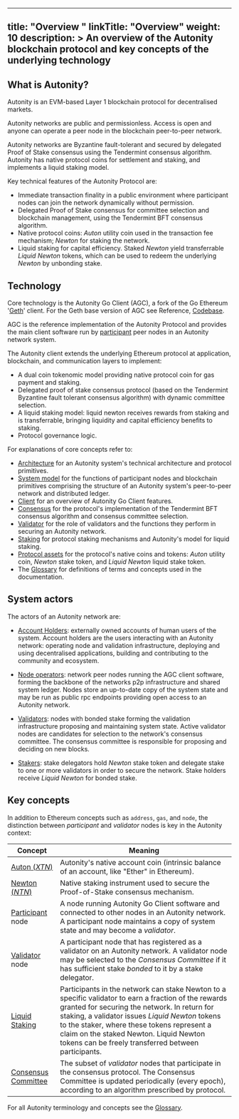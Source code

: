
---
title: "Overview "
linkTitle: "Overview"
weight: 10
description: >
  An overview of the Autonity blockchain protocol and key concepts of the underlying technology
---

## What is Autonity?

Autonity is an EVM-based Layer 1 blockchain protocol for decentralised markets.

Autonity networks are public and permissionless. Access is open and anyone can operate a peer node in the blockchain peer-to-peer network.

Autonity networks are Byzantine fault-tolerant and secured by delegated Proof of Stake consensus using the Tendermint consensus algorithm. Autonity has native protocol coins for settlement and staking, and implements a liquid staking model.

Key technical features of the Autonity Protocol are:

- Immediate transaction finality in a public environment where participant nodes can join the network dynamically without permission.
- Delegated Proof of Stake consensus for committee selection and blockchain management, using the Tendermint BFT consensus algorithm.
- Native protocol coins: _Auton_ utility coin used in the transaction fee mechanism; _Newton_ for staking the network.
- Liquid staking for capital efficiency. Staked _Newton_ yield transferrable _Liquid Newton_ tokens, which can be used to redeem the underlying _Newton_ by unbonding stake.

## Technology

Core technology is the Autonity Go Client (AGC), a fork of the Go Ethereum '[Geth](https://geth.ethereum.org/)' client. For the Geth base version of AGC see Reference, [Codebase](/reference/codebase/).

AGC is the reference implementation of the Autonity Protocol and provides the main client software run by [participant](/glossary/#participant) peer nodes in an Autonity network system.

The Autonity client extends the underlying Ethereum protocol at application, blockchain, and communication layers to implement:

- A dual coin tokenomic model providing native protocol coin for gas payment and staking.
- Delegated proof of stake consensus protocol (based on the Tendermint Byzantine fault tolerant consensus algorithm) with dynamic committee selection.
- A liquid staking model: liquid newton receives rewards from staking and is transferrable, bringing liquidity and capital efficiency benefits to staking.
- Protocol governance logic.

For explanations of core concepts refer to:

- [Architecture](/concepts/architecture/) for an Autonity system's technical architecture and protocol primitives.
- [System model](/concepts/system-model/) for the functions of participant nodes and blockchain primitives comprising the structure of an Autonity system's peer-to-peer network and distributed ledger.
- [Client](/concepts/client/) for an overview of Autonity Go Client features.
- [Consensus](/architecture/consensus/) for the protocol's implementation of the Tendermint BFT consensus algorithm and consensus committee selection.
- [Validator](/architecture/validator) for the role of validators and the functions they perform in securing an Autonity network.
- [Staking](/architecture/staking/) for protocol staking mechanisms and Autonity's model for liquid staking.
- [Protocol assets](/concepts/protocol-assets/) for the protocol's native coins and tokens:  _Auton_ utility coin, _Newton_ stake token, and _Liquid Newton_ liquid stake token.
- The [Glossary](/glossary/#participant) for definitions of terms and concepts used in the documentation.

## System actors

The actors of an Autonity network are:

- [Account Holders](/account-holders/): externally owned accounts of human users of the system. Account holders are the users interacting with an Autonity network: operating node and validation infrastructure, deploying and using decentralised applications, building and contributing to the community and ecosystem.

- [Node operators](/node-operators/): network peer nodes running the AGC client software, forming the backbone of the networks p2p infrastructure and shared system ledger. Nodes store an up-to-date copy of the system state and may be run as public rpc endpoints providing open access to an Autonity network.

- [Validators](/validators/): nodes with bonded stake forming the validation infrastructure proposing and maintaining system state. Active validator nodes are candidates for selection to the network's consensus committee. The consensus committee is responsible for proposing and deciding on new blocks.

- [Stakers](/staking/): stake delegators hold  _Newton_ stake token and delegate stake to one or more validators in order to secure the network. Stake holders receive _Liquid Newton_ for bonded stake.


## Key concepts

In addition to Ethereum concepts such as `address`, `gas`, and `node`, the distinction between _participant_ and _validator_ nodes is key in the Autonity context:

| **Concept** | **Meaning** |
| --------- | --------- |
| [Auton (_XTN_)](/concepts/protocol-assets/auton/) | Autonity's native account coin (intrinsic balance of an account, like "Ether" in Ethereum). |
| [Newton (_NTN_)](/concepts/protocol-assets/newton/) | Native staking instrument used to secure the Proof-of-Stake consensus mechanism. |
| [Participant ](/concepts/system-model/#participants) node | A node running Autonity Go Client software and connected to other nodes in an Autonity network. A participant node maintains a copy of system state and may become a _validator_. |
| [Validator](/concepts/validator/) node | A participant node that has registered as a validator on an Autonity network. A validator node may be selected to the _Consensus Committee_ if it has sufficient stake _bonded_ to it by a stake delegator. |
| [Liquid Staking](/concepts/staking/) | Participants in the network can stake Newton to a specific validator to earn a fraction of the rewards granted for securing the network.  In return for staking, a validator issues _Liquid Newton_ tokens to the staker, where these tokens represent a claim on the staked Newton.  Liquid Newton tokens can be freely transferred between participants. |
| [Consensus Committee](/concepts/consensus/committee/) | The subset of _validator_ nodes that participate in the consensus protocol. The Consensus Committee is updated periodically (every epoch), according to an algorithm prescribed by protocol. |

For all Autonity terminology and concepts see the [Glossary](/glossary/).

